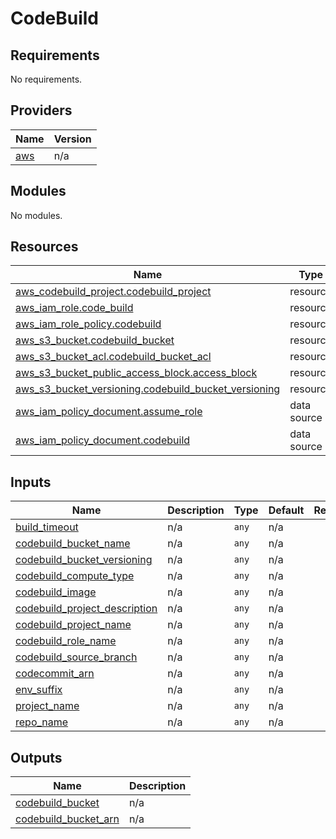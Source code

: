 # CodeBuild

<!-- BEGINNING OF PRE-COMMIT-TERRAFORM DOCS HOOK -->
## Requirements

No requirements.

## Providers

| Name | Version |
|------|---------|
| <a name="provider_aws"></a> [aws](#provider\_aws) | n/a |

## Modules

No modules.

## Resources

| Name | Type |
|------|------|
| [aws_codebuild_project.codebuild_project](https://registry.terraform.io/providers/hashicorp/aws/latest/docs/resources/codebuild_project) | resource |
| [aws_iam_role.code_build](https://registry.terraform.io/providers/hashicorp/aws/latest/docs/resources/iam_role) | resource |
| [aws_iam_role_policy.codebuild](https://registry.terraform.io/providers/hashicorp/aws/latest/docs/resources/iam_role_policy) | resource |
| [aws_s3_bucket.codebuild_bucket](https://registry.terraform.io/providers/hashicorp/aws/latest/docs/resources/s3_bucket) | resource |
| [aws_s3_bucket_acl.codebuild_bucket_acl](https://registry.terraform.io/providers/hashicorp/aws/latest/docs/resources/s3_bucket_acl) | resource |
| [aws_s3_bucket_public_access_block.access_block](https://registry.terraform.io/providers/hashicorp/aws/latest/docs/resources/s3_bucket_public_access_block) | resource |
| [aws_s3_bucket_versioning.codebuild_bucket_versioning](https://registry.terraform.io/providers/hashicorp/aws/latest/docs/resources/s3_bucket_versioning) | resource |
| [aws_iam_policy_document.assume_role](https://registry.terraform.io/providers/hashicorp/aws/latest/docs/data-sources/iam_policy_document) | data source |
| [aws_iam_policy_document.codebuild](https://registry.terraform.io/providers/hashicorp/aws/latest/docs/data-sources/iam_policy_document) | data source |

## Inputs

| Name | Description | Type | Default | Required |
|------|-------------|------|---------|:--------:|
| <a name="input_build_timeout"></a> [build\_timeout](#input\_build\_timeout) | n/a | `any` | n/a | yes |
| <a name="input_codebuild_bucket_name"></a> [codebuild\_bucket\_name](#input\_codebuild\_bucket\_name) | n/a | `any` | n/a | yes |
| <a name="input_codebuild_bucket_versioning"></a> [codebuild\_bucket\_versioning](#input\_codebuild\_bucket\_versioning) | n/a | `any` | n/a | yes |
| <a name="input_codebuild_compute_type"></a> [codebuild\_compute\_type](#input\_codebuild\_compute\_type) | n/a | `any` | n/a | yes |
| <a name="input_codebuild_image"></a> [codebuild\_image](#input\_codebuild\_image) | n/a | `any` | n/a | yes |
| <a name="input_codebuild_project_description"></a> [codebuild\_project\_description](#input\_codebuild\_project\_description) | n/a | `any` | n/a | yes |
| <a name="input_codebuild_project_name"></a> [codebuild\_project\_name](#input\_codebuild\_project\_name) | n/a | `any` | n/a | yes |
| <a name="input_codebuild_role_name"></a> [codebuild\_role\_name](#input\_codebuild\_role\_name) | n/a | `any` | n/a | yes |
| <a name="input_codebuild_source_branch"></a> [codebuild\_source\_branch](#input\_codebuild\_source\_branch) | n/a | `any` | n/a | yes |
| <a name="input_codecommit_arn"></a> [codecommit\_arn](#input\_codecommit\_arn) | n/a | `any` | n/a | yes |
| <a name="input_env_suffix"></a> [env\_suffix](#input\_env\_suffix) | n/a | `any` | n/a | yes |
| <a name="input_project_name"></a> [project\_name](#input\_project\_name) | n/a | `any` | n/a | yes |
| <a name="input_repo_name"></a> [repo\_name](#input\_repo\_name) | n/a | `any` | n/a | yes |

## Outputs

| Name | Description |
|------|-------------|
| <a name="output_codebuild_bucket"></a> [codebuild\_bucket](#output\_codebuild\_bucket) | n/a |
| <a name="output_codebuild_bucket_arn"></a> [codebuild\_bucket\_arn](#output\_codebuild\_bucket\_arn) | n/a |
<!-- END OF PRE-COMMIT-TERRAFORM DOCS HOOK -->
